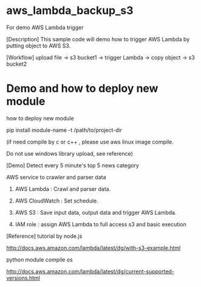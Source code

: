 # aws_lambda_backup_s3
For demo AWS Lambda trigger

[Description]
This sample code will demo how to trigger AWS Lambda by putting object to AWS S3.

[Workflow]
upload file -> s3 bucket1 -> trigger Lambda -> copy object -> s3 bucket2


# Demo and how to deploy new module

how to deploy new module

pip install module-name -t /path/to/project-dir

(if need compile by c or c++ , please use aws linux image compile.

  Do not use windows library upload, see reference)

[Demo]
Detect every 5 minute's top 5 news category

AWS service to crawler and parser data

1. AWS Lambda : Crawl and parser data.

2. AWS CloudWatch : Set schedule.

3. AWS S3 : Save input data, output data and trigger AWS Lambda.

4. IAM role : assign AWS Lambda to full access s3 and basic execution

[Reference]
tutorial by node.js

http://docs.aws.amazon.com/lambda/latest/dg/with-s3-example.html

python module compile os

http://docs.aws.amazon.com/lambda/latest/dg/current-supported-versions.html
